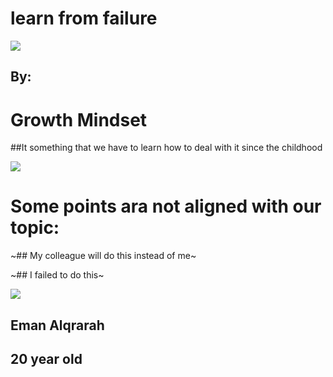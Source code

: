 # **learn from failure**
![](https://www.mindsetworks.com/Assets/images/science/the-science/fixed-mixed-growth-arrow.png)
       
## **By:**

# **Growth Mindset**
##It something that we have to learn how to deal with it since the childhood

![](https://www.mindsetworks.com/Assets/images/science/the-science/the-growth-mindset-i-can-get-smarter-large.jpg)

# **Some points ara not aligned with our topic:**
~## My colleague will do this instead of me~

~## I failed to do this~

![](https://cdn.shopify.com/s/files/1/2013/0229/products/growth_mindset_poster_kids_800x.png?v=1531968705)


## **Eman Alqrarah**
## **20 year old**
